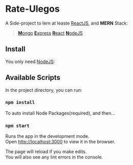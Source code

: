# Rate-Ulegos

A Side-project to lern at leaste [ReactJS](https://reactjs.org/), and **MERN** Stack:
 > [**M**ongo](https://www.mongodb.com/)
 > [**E**xpress](https://expressjs.com/)
 > [**R**eact](https://reactjs.org/)
 > [**N**odeJS](https://nodejs.org/)


## Install

You only need [NodeJS](https://nodejs.org/):


## Available Scripts

In the project directory, you can run:

### `npm install`

To auto install Node Packages(required), and then...

### `npm start`

Runs the app in the development mode.\
Open [http://localhost:3000](http://localhost:3000) to view it in the browser.

The page will reload if you make edits.\
You will also see any lint errors in the console.

